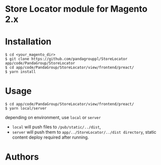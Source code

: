 # Store Locator module for Magento 2.x

# Installation
```
$ cd <your_magento_dir>
$ git clone https://github.com/pandagrouppl/StoreLocator app/code/PandaGroup/StoreLocator
$ cd app/code/PandaGroup/StoreLocator/view/frontend/preact/
$ yarn install
```
# Usage

```
$ cd app/code/PandaGroup/StoreLocator/view/frontend/preact/
$ yarn local/server 
```

depending on environment, use ` local ` or `server`
- `local` will push files to `/pub/static/../dist`,
- `server` will push them to `app/../StoreLocator/../dist directory`, static content deploy required after running.

# Authors
